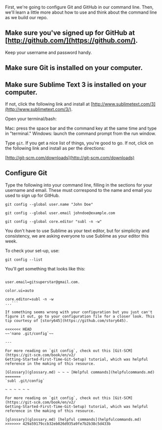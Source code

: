 First, we're going to configure Git and GitHub in our command line. Then, we'll learn a little more about how to use and think about the command line as we build our repo. 

## Make sure you've signed up for GitHub at [http://github.com/](https://github.com/).
Keep your username and password handy. 

## Make sure Git is installed on your computer.

## Make sure Sublime Text 3 is installed on your computer. 
If not, click the following link and install at [http://www.sublimetext.com/3](http://www.sublimetext.com/3/).

Open your terminal/bash:

Mac: press the space bar and the command key at the same time and type in "terminal."
Windows: launch the command prompt from the run window. 

Type `git`. If you get a nice list of things, you're good to go. If not, click on the following link and install as per the directions:

[http://git-scm.com/downloads](http://git-scm.com/downloads)

## Configure Git

Type the following into your command line, filling in the sections for your username and email. These must correspond to the name and email you used to sign up for GitHub.

`git config --global user.name "John Doe"`

`git config --global user.email johndoe@example.com`

`git config --global core.editor "subl -n -w"`

You don't have to use Sublime as your text editor, but for simplicity and consistency, we are asking everyone to use Sublime as your editor this week. 

To check your set-up, use:

`git config --list`

You'll get something that looks like this:

```user.name=Superstar Git User

user.email=gitsuperstar@gmail.com.

color.ui=auto

core.editor=subl -n -w
...```

If something seems wrong with your configuration but you just can't figure it out, go to your configuration file for a closer look. This tip courtesy of [story645](https://github.com/story645).

<<<<<<< HEAD
~~'nano .git/config`~~

---

For more reading on `git config`, check out this [Git-SCM](https://git-scm.com/book/en/v2/
Getting-Started-First-Time-Git-Setup) tutorial, which was helpful reference in the making of this resource. 

[Glossary](glossary.md) ~ ~ ~ [Helpful commands](helpfulcommands.md)
=======
`subl .git/config`  

~ ~ ~ ~ ~ ~

For more reading on `git config`, check out this [Git-SCM](https://git-scm.com/book/en/v2/
Getting-Started-First-Time-Git-Setup) tutorial, which was helpful reference in the making of this resource. 

[glossary](glossary.md) [helpful commands](helpfulcommands.md)
>>>>>>> 429a59179ccb32eb026d935a9fe7b2b38c5d433b

